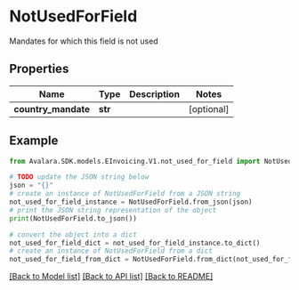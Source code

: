 # NotUsedForField

Mandates for which this field is not used

## Properties

Name | Type | Description | Notes
------------ | ------------- | ------------- | -------------
**country_mandate** | **str** |  | [optional] 

## Example

```python
from Avalara.SDK.models.EInvoicing.V1.not_used_for_field import NotUsedForField

# TODO update the JSON string below
json = "{}"
# create an instance of NotUsedForField from a JSON string
not_used_for_field_instance = NotUsedForField.from_json(json)
# print the JSON string representation of the object
print(NotUsedForField.to_json())

# convert the object into a dict
not_used_for_field_dict = not_used_for_field_instance.to_dict()
# create an instance of NotUsedForField from a dict
not_used_for_field_from_dict = NotUsedForField.from_dict(not_used_for_field_dict)
```
[[Back to Model list]](../README.md#documentation-for-models) [[Back to API list]](../README.md#documentation-for-api-endpoints) [[Back to README]](../README.md)


